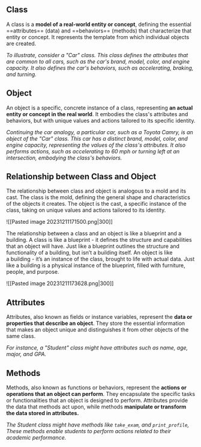 ```toc
```

## Class
A class is a **model of a real-world entity or concept**, defining the essential ==attributes== (data) and ==behaviors== (methods) that characterize that entity or concept. It represents the template from which individual objects are created.

*To illustrate, consider a "Car" class. This class defines the attributes that are common to all cars, such as the car's brand, model, color, and engine capacity. It also defines the car's behaviors, such as accelerating, braking, and turning.*

## Object
An object is a specific, concrete instance of a class, representing **an actual entity or concept in the real world**. It embodies the class's attributes and behaviors, but with unique values and actions tailored to its specific identity.

*Continuing the car analogy, a particular car, such as a Toyota Camry, is an object of the "Car" class. This car has a distinct brand, model, color, and engine capacity, representing the values of the class's attributes. It also performs actions, such as accelerating to 60 mph or turning left at an intersection, embodying the class's behaviors.*

## Relationship between Class and Object
The relationship between class and object is analogous to a mold and its cast. The class is the mold, defining the general shape and characteristics of the objects it creates. The object is the cast, a specific instance of the class, taking on unique values and actions tailored to its identity.

![[Pasted image 20231211171500.png|300]]

The relationship between a class and an object is like a blueprint and a building. A class is like a blueprint - it defines the structure and capabilities that an object will have. Just like a blueprint outlines the structure and functionality of a building, but isn’t a building itself. An object is like a building - it’s an instance of the class, brought to life with actual data. Just like a building is a physical instance of the blueprint, filled with furniture, people, and purpose.

![[Pasted image 20231211173628.png|300]]
## Attributes
Attributes, also known as fields or instance variables, represent the **data or properties that describe an object**. They store the essential information that makes an object unique and distinguishes it from other objects of the same class.

*For instance, a "Student" class might have attributes such as name, age, major, and GPA.*

## Methods
Methods, also known as functions or behaviors, represent the **actions or operations that an object can perform**. They encapsulate the specific tasks or functionalities that an object is designed to perform. Attributes provide the data that methods act upon, while methods **manipulate or transform the data stored in attributes.**

*The Student class might have methods like `take_exam`, and `print_profile`, These methods enable students to perform actions related to their academic performance.*

